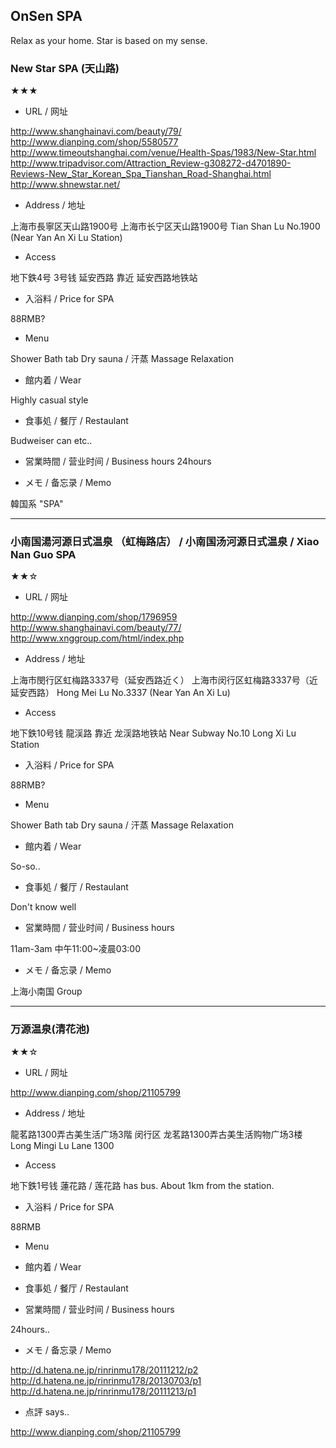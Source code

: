 ## OnSen SPA

Relax as your home. Star is based on my sense.


### New Star SPA (天山路)

★★★

- URL / 网址

http://www.shanghainavi.com/beauty/79/
http://www.dianping.com/shop/5580577
http://www.timeoutshanghai.com/venue/Health-Spas/1983/New-Star.html
http://www.tripadvisor.com/Attraction_Review-g308272-d4701890-Reviews-New_Star_Korean_Spa_Tianshan_Road-Shanghai.html
http://www.shnewstar.net/

- Address / 地址

上海市長寧区天山路1900号
上海市长宁区天山路1900号
Tian Shan Lu No.1900 (Near Yan An Xi Lu Station)


- Access

地下鉄4号 3号钱 延安西路
靠近 延安西路地铁站


- 入浴料 / Price for SPA

88RMB?


- Menu

Shower
Bath tab
Dry sauna / 汗蒸
Massage
Relaxation



- 館内着 / Wear

Highly casual style


- 食事処 / 餐厅 / Restaulant

Budweiser can etc..


- 営業時間 / 营业时间 / Business hours
24hours


- メモ / 备忘录 / Memo

韓国系 "SPA"


---

### 小南国湯河源日式温泉 （虹梅路店） / 小南国汤河源日式温泉 / Xiao Nan Guo SPA

★★☆

- URL / 网址

http://www.dianping.com/shop/1796959
http://www.shanghainavi.com/beauty/77/
http://www.xnggroup.com/html/index.php


- Address / 地址

上海市閔行区虹梅路3337号（延安西路近く）
上海市闵行区虹梅路3337号（近延安西路）
Hong Mei Lu No.3337 (Near Yan An Xi Lu)


- Access

地下鉄10号钱 龍渓路
靠近 龙渓路地铁站
Near Subway No.10 Long Xi Lu Station


- 入浴料 / Price for SPA

88RMB?


- Menu

Shower
Bath tab
Dry sauna / 汗蒸
Massage
Relaxation


- 館内着 / Wear

So-so..


- 食事処 / 餐厅 / Restaulant

Don't know well


- 営業時間 / 营业时间 / Business hours

11am-3am
中午11:00~凌晨03:00


- メモ / 备忘录 / Memo

上海小南国 Group

---

### 万源温泉(清花池)

★★☆


- URL / 网址

http://www.dianping.com/shop/21105799

- Address / 地址

 龍茗路1300弄古美生活广场3階
闵行区 龙茗路1300弄古美生活购物广场3楼
Long Mingi Lu Lane 1300


- Access

地下鉄1号钱 蓮花路 / 莲花路 has bus. About 1km from the station.


- 入浴料 / Price for SPA

88RMB

- Menu

- 館内着 / Wear

- 食事処 / 餐厅 / Restaulant

- 営業時間 / 营业时间 / Business hours

24hours..


- メモ / 备忘录 / Memo

http://d.hatena.ne.jp/rinrinmu178/20111212/p2
http://d.hatena.ne.jp/rinrinmu178/20130703/p1
http://d.hatena.ne.jp/rinrinmu178/20111213/p1

- 点評 says..

http://www.dianping.com/shop/21105799

